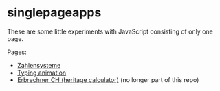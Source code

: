 # singlepageapps

These are some little experiments with JavaScript consisting of only one page.

Pages:

- [Zahlensysteme](https://rafaelurben.github.io/singlepageapps/zahlensysteme/)
- [Typing animation](https://rafaelurben.github.io/singlepageapps/typing-animation/)
- [Erbrechner CH (heritage calculator)](https://rafaelurben.github.io/erbrechner/) (no longer part of this repo)
